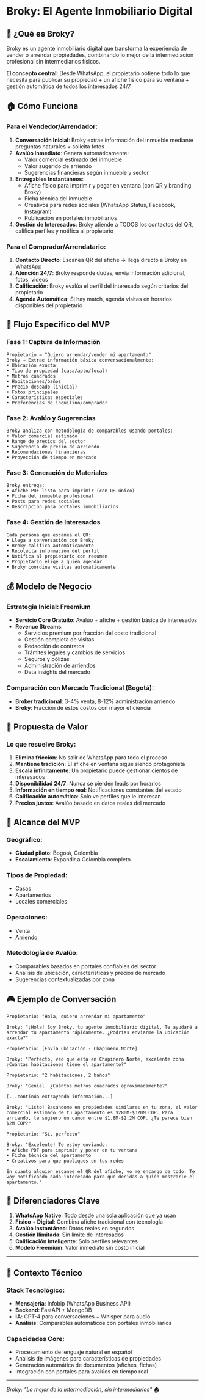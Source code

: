# Broky: El Agente Inmobiliario Digital

## 🎯 ¿Qué es Broky?

Broky es un agente inmobiliario digital que transforma la experiencia de vender o arrendar propiedades, combinando lo mejor de la intermediación profesional sin intermediarios físicos.

**El concepto central**: Desde WhatsApp, el propietario obtiene todo lo que necesita para publicar su propiedad + un afiche físico para su ventana + gestión automática de todos los interesados 24/7.

## 🏠 Cómo Funciona

### Para el Vendedor/Arrendador:
1. **Conversación Inicial**: Broky extrae información del inmueble mediante preguntas naturales + solicita fotos
2. **Avalúo Inmediato**: Genera automáticamente:
   - Valor comercial estimado del inmueble
   - Valor sugerido de arriendo
   - Sugerencias financieras según inmueble y sector
3. **Entregables Instantáneos**:
   - Afiche físico para imprimir y pegar en ventana (con QR y branding Broky)
   - Ficha técnica del inmueble
   - Creativos para redes sociales (WhatsApp Status, Facebook, Instagram)
   - Publicación en portales inmobiliarios
4. **Gestión de Interesados**: Broky atiende a TODOS los contactos del QR, califica perfiles y notifica al propietario

### Para el Comprador/Arrendatario:
1. **Contacto Directo**: Escanea QR del afiche → llega directo a Broky en WhatsApp
2. **Atención 24/7**: Broky responde dudas, envía información adicional, fotos, videos
3. **Calificación**: Broky evalúa el perfil del interesado según criterios del propietario
4. **Agenda Automática**: Si hay match, agenda visitas en horarios disponibles del propietario

## 🔄 Flujo Específico del MVP

### Fase 1: Captura de Información
```
Propietario → "Quiero arrendar/vender mi apartamento"
Broky → Extrae información básica conversacionalmente:
• Ubicación exacta
• Tipo de propiedad (casa/apto/local)
• Metros cuadrados
• Habitaciones/baños
• Precio deseado (inicial)
• Fotos principales
• Características especiales
• Preferencias de inquilino/comprador
```

### Fase 2: Avalúo y Sugerencias
```
Broky analiza con metodología de comparables usando portales:
• Valor comercial estimado
• Rango de precios del sector  
• Sugerencia de precio de arriendo
• Recomendaciones financieras
• Proyección de tiempo en mercado
```

### Fase 3: Generación de Materiales
```
Broky entrega:
• Afiche PDF listo para imprimir (con QR único)
• Ficha del inmueble profesional
• Posts para redes sociales
• Descripción para portales inmobiliarios
```

### Fase 4: Gestión de Interesados
```
Cada persona que escanea el QR:
• Llega a conversación con Broky
• Broky califica automáticamente
• Recolecta información del perfil
• Notifica al propietario con resumen
• Propietario elige a quién agendar
• Broky coordina visitas automáticamente
```

## 💰 Modelo de Negocio

### Estrategia Inicial: Freemium
- **Servicio Core Gratuito**: Avalúo + afiche + gestión básica de interesados
- **Revenue Streams**:
  - Servicios premium por fracción del costo tradicional
  - Gestión completa de visitas
  - Redacción de contratos
  - Trámites legales y cambios de servicios
  - Seguros y pólizas
  - Administración de arriendos
  - Data insights del mercado

### Comparación con Mercado Tradicional (Bogotá):
- **Broker tradicional**: 3-4% venta, 8-12% administración arriendo
- **Broky**: Fracción de estos costos con mayor eficiencia

## 🎯 Propuesta de Valor

### Lo que resuelve Broky:
1. **Elimina fricción**: No salir de WhatsApp para todo el proceso
2. **Mantiene tradición**: El afiche en ventana sigue siendo protagonista
3. **Escala infinitamente**: Un propietario puede gestionar cientos de interesados
4. **Disponibilidad 24/7**: Nunca se pierden leads por horarios
5. **Información en tiempo real**: Notificaciones constantes del estado
6. **Calificación automática**: Solo ve perfiles que le interesan
7. **Precios justos**: Avalúo basado en datos reales del mercado

## 🚀 Alcance del MVP

### Geográfico:
- **Ciudad piloto**: Bogotá, Colombia
- **Escalamiento**: Expandir a Colombia completo

### Tipos de Propiedad:
- Casas
- Apartamentos  
- Locales comerciales

### Operaciones:
- Venta
- Arriendo

### Metodología de Avalúo:
- Comparables basados en portales confiables del sector
- Análisis de ubicación, características y precios de mercado
- Sugerencias contextualizadas por zona

## 🎮 Ejemplo de Conversación

```
Propietario: "Hola, quiero arrendar mi apartamento"

Broky: "¡Hola! Soy Broky, tu agente inmobiliario digital. Te ayudaré a arrendar tu apartamento rápidamente. ¿Podrías enviarme la ubicación exacta?"

Propietario: [Envía ubicación - Chapinero Norte]

Broky: "Perfecto, veo que está en Chapinero Norte, excelente zona. ¿Cuántas habitaciones tiene el apartamento?"

Propietario: "2 habitaciones, 2 baños"

Broky: "Genial. ¿Cuántos metros cuadrados aproximadamente?"

[...continúa extrayendo información...]

Broky: "Listo! Basándome en propiedades similares en tu zona, el valor comercial estimado de tu apartamento es $280M-$320M COP. Para arriendo, te sugiero un canon entre $1.8M-$2.2M COP. ¿Te parece bien $2M COP?"

Propietario: "Sí, perfecto"

Broky: "Excelente! Te estoy enviando:
• Afiche PDF para imprimir y poner en tu ventana
• Ficha técnica del apartamento  
• Creativos para que publiques en tus redes

En cuanto alguien escanee el QR del afiche, yo me encargo de todo. Te voy notificando cada interesado para que decidas a quién mostrarle el apartamento."
```

## 🌟 Diferenciadores Clave

1. **WhatsApp Native**: Todo desde una sola aplicación que ya usan
2. **Físico + Digital**: Combina afiche tradicional con tecnología
3. **Avalúo Instantáneo**: Datos reales en segundos
4. **Gestión Ilimitada**: Sin límite de interesados
5. **Calificación Inteligente**: Solo perfiles relevantes
6. **Modelo Freemium**: Valor inmediato sin costo inicial

---

## 📍 Contexto Técnico

### Stack Tecnológico:
- **Mensajería**: Infobip (WhatsApp Business API)
- **Backend**: FastAPI + MongoDB
- **IA**: GPT-4 para conversaciones + Whisper para audio
- **Análisis**: Comparables automáticos con portales inmobiliarios

### Capacidades Core:
- Procesamiento de lenguaje natural en español
- Análisis de imágenes para características de propiedades
- Generación automática de documentos (afiches, fichas)
- Integración con portales para avalúos en tiempo real

---

*Broky: "Lo mejor de la intermediación, sin intermediarios"* 🏠